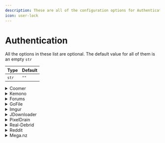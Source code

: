 ```yaml
---
description: These are all of the configuration options for Authentication.
icon: user-lock
---
```


# Authentication

All the options in these list are optional. The default value for all of them is an empty `str`

| Type  | Default |
| ----- | ------- |
| `str` | `""`    |

<details>

<summary>Coomer</summary>

- `session`

Value of the `session` cookie from the website. This will allow CDL to download from your favoruites by using `https://coomer.st/favorites` as an input URL.

</details>

<details>

<summary>Kemono</summary>

- `session`

Value of the `session` cookie from the website. This will allow CDL to download from your favoruites by using `https://kemono.cr/favorites` as an input URL.

</details>

<details>

<summary>Forums</summary>

{% hint style="warning" %}
Logging to forums with `Authentication` was deprecated in v6.7.0

You need to use cookie files.

See: [How to extract cookies (DDoSGuard or login errors) #839](https://github.com/jbsparrow/CyberDropDownloader/discussions/839)
{% endhint %}

</details>

<details>

<summary>GoFile</summary>

If you decide to pay for GoFile Premium (faster downloads, etc.) you can provide your API key to Cyberdrop-DL in order for the program to use it.

- `api_key`

You can get your API key here: [https://gofile.io/myProfile](https://gofile.io/myProfile)

</details>

<details>

<summary>Imgur</summary>

In order to scrape images from Imgur, you'll need to create a client on Imgur's website.

[https://api.imgur.com/oauth2/addclient](https://api.imgur.com/oauth2/addclient)

Some examples of what to put in for what it asks for:

> Application Name: `Cyberdrop-DL`
>
> OAuth2 without a callback URL
>
> Website: `https:/your_email.cyberdrop` (Any website will work, it doesn't need to actually exists)
>
> Email: `your_email@domain.com`
>
> Description: `Cyberdrop-DL client`

After generating the client above, you will need to provide these values to Cyberdrop-DL:

- `client_id`

</details>

<details>

<summary>JDownloader</summary>

Under JDownloader 2 settings -> MyJDownloader:

- `username`

- `password`

- `device`

</details>

<details>

<summary>PixelDrain</summary>

If you decide to pay for PixelDrain premium (faster downloads, etc.) you can provide your API key to Cyberdrop-DL in order for the program to use it.

- `api_key`

You can get your API key here: [https://pixeldrain.com/user/api_keys](https://pixeldrain.com/user/api_keys)

</details>

<details>

<summary>Real-Debrid</summary>

In order to download files from sites supported by real-debrid, you'll need to get the API token from your account.

- `api_key`

You can get your API key here (you must be logged in): [https://real-debrid.com/apitoken](https://real-debrid.com/apitoken)

</details>

<details>

<summary>Reddit</summary>

In order to scrape files from Reddit, you'll need to create an app on reddit's website (it's free): [https://www.reddit.com/prefs/apps](https://www.reddit.com/prefs/apps)

Select `script` as the app type. Any name can be used. For the redirect URI you can use any website, even a fake one like `http://your_username.cyberdrop-dl`. Click `create app` to get your credentials.

![reddit_personal_script_setup_1](../../assets/reddit_personal_script_setup_1.png)
![reddit_personal_script_setup_2](../../assets/reddit_personal_script_setup_2.png)

After generating the app, you need to provide Cyberdrop-DL these values:

- `personal_use_script`

- `secret`

</details>

<details>

<summary>Mega.nz</summary>

If you have premium or want to download files/folders only shared with you, provide CDL these values:

- `email`

- `password`

{% hint style="warning" %}
Accounts with 2 factor authentication (2FA) are NOT supported
{% endhint %}

</details>
